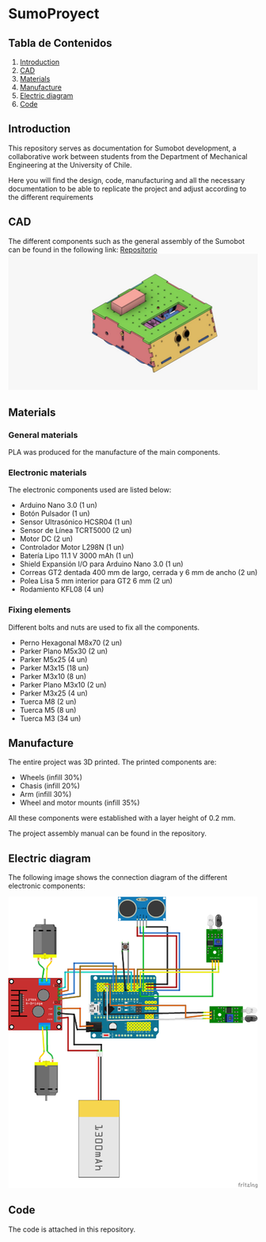 # SumoProyect

## Tabla de Contenidos
1. [Introduction](#introduction)
3. [CAD](#cad)
4. [Materials](#materials)
5. [Manufacture](#manufacture)
6. [Electric diagram](#electric-diagram)
7. [Code](#code)

## Introduction
This repository serves as documentation for Sumobot development, a collaborative work between students from the Department of Mechanical Engineering at the University of Chile.

Here you will find the design, code, manufacturing and all the necessary documentation to be able to replicate the project and adjust according to the different requirements
## CAD
The different components such as the general assembly of the Sumobot can be found in the following link: [Repositorio](https://grabcad.com/library/sumobot-g3-uchile-1)
![Ensamble General](https://github.com/juancantillana/SumoProyect/blob/main/Img/Vista%20General.jpeg)

## Materials
### General materials
PLA was produced for the manufacture of the main components.
### Electronic materials
The electronic components used are listed below:
* Arduino Nano 3.0 (1 un)
* Botón Pulsador (1 un)
* Sensor Ultrasónico HCSR04 (1 un)
* Sensor de Línea TCRT5000 (2 un)
* Motor DC (2 un)
* Controlador Motor L298N (1 un)
* Batería Lipo 11.1 V 3000 mAh (1 un)
* Shield Expansión I/O para Arduino Nano 3.0 (1 un)
* Correas GT2 dentada 400 mm de largo, cerrada y 6 mm de ancho (2 un)
* Polea Lisa 5 mm interior para GT2 6 mm (2 un)
* Rodamiento KFL08 (4 un)
### Fixing elements
Different bolts and nuts are used to fix all the components.
* Perno Hexagonal M8x70 (2 un)
* Parker Plano M5x30 (2 un)
* Parker M5x25 (4 un)
* Parker M3x15 (18 un)
* Parker M3x10 (8 un)
* Parker Plano M3x10 (2 un)
* Parker M3x25 (4 un)
* Tuerca M8 (2 un)
* Tuerca M5 (8 un)
* Tuerca M3 (34 un)

## Manufacture
The entire project was 3D printed. The printed components are:
* Wheels (infill 30%)
* Chasis (infill 20%)
* Arm (infill 30%)
* Wheel and motor mounts (infill 35%)

All these components were established with a layer height of 0.2 mm.

The project assembly manual can be found in the repository.

## Electric diagram
The following image shows the connection diagram of the different electronic components:

![Diagrama Eléctrico](https://github.com/juancantillana/SumoProyect/blob/main/Img/Diagrama.png)



## Code
The code is attached in this repository.
